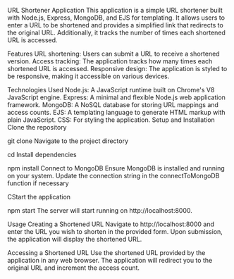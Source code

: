 URL Shortener Application
This application is a simple URL shortener built with Node.js, Express, MongoDB, and EJS for templating. It allows users to enter a URL to be shortened and provides a simplified link that redirects to the original URL. Additionally, it tracks the number of times each shortened URL is accessed.

Features
URL shortening: Users can submit a URL to receive a shortened version.
Access tracking: The application tracks how many times each shortened URL is accessed.
Responsive design: The application is styled to be responsive, making it accessible on various devices.

Technologies Used
Node.js: A JavaScript runtime built on Chrome's V8 JavaScript engine.
Express: A minimal and flexible Node.js web application framework.
MongoDB: A NoSQL database for storing URL mappings and access counts.
EJS: A templating language to generate HTML markup with plain JavaScript.
CSS: For styling the application.
Setup and Installation
Clone the repository

git clone <repository-url>
Navigate to the project directory

cd <project-directory>
Install dependencies

npm install 
Connect to MongoDB Ensure MongoDB is installed and running on your system. Update the connection string in the connectToMongoDB function if necessary

CStart the application

npm start
The server will start running on http://localhost:8000.

Usage
Creating a Shortened URL
Navigate to http://localhost:8000 and enter the URL you wish to shorten in the provided form. Upon submission, the application will display the shortened URL.

Accessing a Shortened URL
Use the shortened URL provided by the application in any web browser. The application will redirect you to the original URL and increment the access count.


